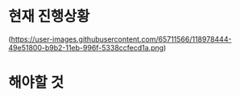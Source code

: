 # 현재 진행상황
(https://user-images.githubusercontent.com/65711566/118978444-49e51800-b9b2-11eb-996f-5338ccfecd1a.png)

# 해야할 것
